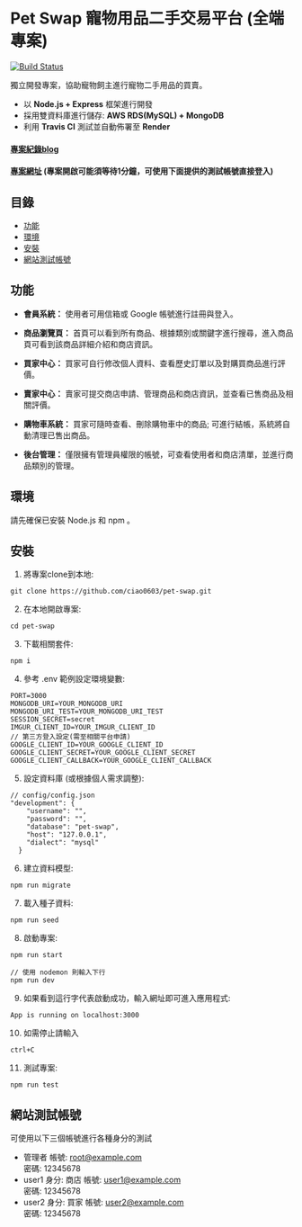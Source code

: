 # Pet Swap 寵物用品二手交易平台 (全端專案)
[![Build Status](https://app.travis-ci.com/ciao0603/pet-swap.svg?token=AXb5iHNAu9cajZLyAQwy&branch=main)](https://travis-ci.com/ciao0603/pet-swap)

獨立開發專案，協助寵物飼主進行寵物二手用品的買賣。  
- 以 **Node.js + Express** 框架進行開發
- 採用雙資料庫進行儲存: **AWS RDS(MySQL) + MongoDB**
- 利用 **Travis CI** 測試並自動佈署至 **Render**
#### [專案紀錄blog](https://medium.com/@jocelyn94032.0/%E7%95%A2%E6%A5%AD%E4%BA%86-%E7%84%B6%E5%BE%8C%E5%91%A2-8c7ffd91f35b)
#### [專案網址](https://pet-swap.onrender.com) (專案開啟可能須等待1分鐘，可使用下面提供的測試帳號直接登入)
## 目錄

- [功能](#功能)
- [環境](#環境)
- [安裝](#安裝)
- [網站測試帳號](#網站測試帳號)

## 功能

- **會員系統：** 使用者可用信箱或 Google 帳號進行註冊與登入。

- **商品瀏覽頁：** 首頁可以看到所有商品、根據類別或關鍵字進行搜尋，進入商品頁可看到該商品詳細介紹和商店資訊。

- **買家中心：** 買家可自行修改個人資料、查看歷史訂單以及對購買商品進行評價。

- **賣家中心：** 賣家可提交商店申請、管理商品和商店資訊，並查看已售商品及相關評價。

- **購物車系統：** 買家可隨時查看、刪除購物車中的商品; 可進行結帳，系統將自動清理已售出商品。

- **後台管理：** 僅限擁有管理員權限的帳號，可查看使用者和商店清單，並進行商品類別的管理。

## 環境
請先確保已安裝 Node.js 和 npm 。

## 安裝

1. 將專案clone到本地:
```
git clone https://github.com/ciao0603/pet-swap.git
```
2. 在本地開啟專案:
```
cd pet-swap
```
3. 下載相關套件:
```
npm i
```
4. 參考 .env 範例設定環境變數:
```
PORT=3000
MONGODB_URI=YOUR_MONGODB_URI
MONGODB_URI_TEST=YOUR_MONGODB_URI_TEST
SESSION_SECRET=secret
IMGUR_CLIENT_ID=YOUR_IMGUR_CLIENT_ID
// 第三方登入設定(需至相關平台申請)
GOOGLE_CLIENT_ID=YOUR_GOOGLE_CLIENT_ID
GOOGLE_CLIENT_SECRET=YOUR_GOOGLE_CLIENT_SECRET
GOOGLE_CLIENT_CALLBACK=YOUR_GOOGLE_CLIENT_CALLBACK
```
5. 設定資料庫 (或根據個人需求調整):
```
// config/config.json
"development": {
    "username": "",
    "password": "",
    "database": "pet-swap",
    "host": "127.0.0.1",
    "dialect": "mysql"
  }
```
6. 建立資料模型:
```
npm run migrate
```
7. 載入種子資料:
```
npm run seed
```
8. 啟動專案:
```
npm run start

// 使用 nodemon 則輸入下行
npm run dev
```
9. 如果看到這行字代表啟動成功，輸入網址即可進入應用程式:
```
App is running on localhost:3000
```
10. 如需停止請輸入
```
ctrl+C
```
11. 測試專案:
```
npm run test
```

## 網站測試帳號
可使用以下三個帳號進行各種身分的測試
- 管理者
  帳號: root@example.com  
  密碼: 12345678
- user1
  身分: 商店
  帳號: user1@example.com  
  密碼: 12345678
- user2
  身分: 買家
  帳號: user2@example.com  
  密碼: 12345678
